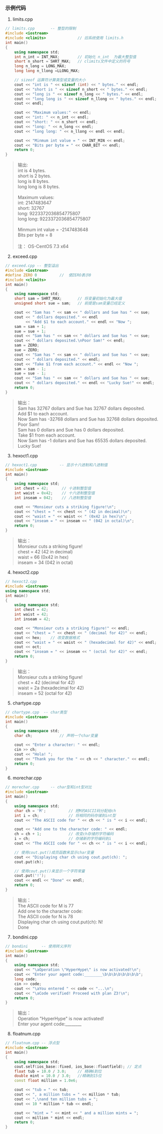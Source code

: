 ### 示例代码
1. limits.cpp

```c++
// limits.cpp       -- 整型的限制
#include <iostream>
#include <climits>              // 旧系统使用 limits.h
int main()
{
    using namespace std;
    int n_int = INT_MAX;        // 初始化 n_int  为最大整型值
    short n_short = SHRT_MAX;   // climits文件中定义的符号
    long n_long = LONG_MAX;
    long long n_llong =LLONG_MAX;

    // sizeof 运算符计算类型或变量的大小
    cout << "int is " << sizeof (int) << " bytes." << endl;
    cout << "short is " << sizeof n_short << " bytes." << endl;
    cout << "long is " << sizeof n_long << " bytes." << endl;
    cout << "long long is " << sizeof n_llong << " bytes." << endl;
    cout << endl;

    cout << "Maximum values:" << endl;
    cout << "int: " << n_int << endl;
    cout << "short: " << n_short << endl;
    cout << "long: " << n_long << endl;
    cout << "long long: " << n_llong << endl << endl;

    cout << "Minmum int value = " << INT_MIN << endl;
    cout << "Bits per byte = " << CHAR_BIT << endl;
    return 0;
}
```
> 输出:\
int is 4 bytes.\
short is 2 bytes.\
long is 8 bytes.\
long long is 8 bytes.\
\
Maximum values:\
int: 2147483647\
short: 32767\
long: 9223372036854775807\
long long: 9223372036854775807\
\
Minmum int value = -2147483648\
Bits per byte = 8\
\
注： OS-CentOS 7.3 x64

2. exceed.cpp

```c++
// exceed.cpp -- 整型溢出
#include <iostream>
#define ZERO 0          //  使ZERO表示0
#include <climits>
int main()
{
    using namespace std;
    short sam = SHRT_MAX;       // 将变量初始化为最大值
    unsigned short sue = sam;   // 前提是sam变量已经定义

    cout << "Sam has " << sam << " dollars and Sue has " << sue;
    cout << " dollars deposited." << endl
         << "Add $1 to each account." << endl << "Now ";
    sam = sam + 1;
    sue = sue + 1;
    cout << "Sam has " << sam << " dollars and Sue has " << sue;
    cout << " dollars deposited.\nPoor Sam!" << endl;
    sam = ZERO;
    sue = ZERO;
    cout << "Sam has " << sam << " dollars and Sue has " << sue;
    cout << " dollars deposited." << endl;
    cout << "Take $1 from each account." << endl << "Now ";
    sam = sam - 1;
    sue = sue - 1;
    cout << "Sam has " << sam << " dollars and Sue has " << sue;
    cout << " dollars deposited." << endl << "Lucky Sue!" << endl;
    return 0;
}
```
> 输出：\
Sam has 32767 dollars and Sue has 32767 dollars deposited.\
Add $1 to each account.\
Now Sam has -32768 dollars and Sue has 32768 dollars deposited.\
Poor Sam!\
Sam has 0 dollars and Sue has 0 dollars deposited.\
Take $1 from each account.\
Now Sam has -1 dollars and Sue has 65535 dollars deposited.\
Lucky Sue!

3. hexoct1.cpp

```c++
// hexoct1.cpp          -- 显示十六进制和八进制值
#include <iostream>
int main()
{
    using namespace std;
    int chest = 42;      // 十进制整型值
    int waist = 0x42;    // 十六进制整型值
    int inseam = 042;    // 八进制整型值

    cout << "Monsieur cuts a striking figure!\n";
    cout << "chest = " << chest << " (42 in decimal)\n";
    cout << "waist = " << waist << " (0x42 in hex)\n";
    cout << "inseam = " << inseam << " (042 in octal)\n";
    return 0;
}
```
> 输出：\
Monsieur cuts a striking figure!\
chest = 42 (42 in decimal)\
waist = 66 (0x42 in hex)\
inseam = 34 (042 in octal)

4. hexoct2.cpp

```c++
// hexoct2.cpp
#include <iostream>
using namespace std;
int main()
{
    using namespace std;
    int chest = 42;
    int waist = 42;
    int inseam = 42;

    cout << "Monsieur cuts a striking figure!" << endl;
    cout << "chest = " << chest << " (decimal for 42)" << endl;
    cout << hex;    // 改变数据格式
    cout << "waist = " << waist << " (hexadecimal for 42)" << endl;
    cout << oct;
    cout << "inseam = " << inseam << " (octal for 42)" << endl;
    return 0;
}
```
> 输出：\
Monsieur cuts a striking figure!\
chest = 42 (decimal for 42)\
waist = 2a (hexadecimal for 42)\
inseam = 52 (octal for 42)

5. chartype.cpp

```c++
// chartype.cpp  -- char类型
#include <iostream>
int main()
{
    using namespace std;
    char ch;            // 声明一个char变量

    cout << "Enter a character: " << endl;
    cin >> ch;
    cout << "Hola! ";
    cout << "Thank you for the " << ch << " character." << endl;
    return 0;
}
```
6. morechar.cpp

```c++
// morechar.cpp     -- char型和int型对比
#include <iostream>
int main()
{
    using namespace std;
    char ch = 'M';          // 把M的ASCII码分配给ch
    int i = ch;             // 将相同的码存储到int型
    cout << "The ASCII code for " << ch << " is " << i << endl;

    cout << "Add one to the character code: " << endl;
    ch = ch + 1;            // 改变ch存储的字符编码
    i = ch;                 // 存储新的字符编码到i
    cout << "The ASCII code for " << ch << " is " << i << endl;

    // 使用cout.put()成员函数来显示char变量
    cout << "Displaying char ch using cout.put(ch): ";
    cout.put(ch);

    // 使用cout.put()来显示一个字符常量
    cout.put('!');
    cout << endl << "Done" << endl;
    return 0;
}
```
> 输出：\
The ASCII code for M is 77\
Add one to the character code:\
The ASCII code for N is 78\
Displaying char ch using cout.put(ch): N!\
Done

7. bondini.cpp

```c++
// bondini      -- 使用转义序列
#include <iostream>
int main()
{
    using namespace std;
    cout << "\aOperation \"HyperHype\" is now activated!\n";
    cout << "Enter your agent code:________\b\b\b\b\b\b\b\b";
    long code;
    cin >> code;
    cout << "\aYou entered " << code << "...\n";
    cout << "\aCode verified! Proceed with plan Z3!\n";
    return 0;
}
```
> 输出：\
Operation "HyperHype" is now activated!\
Enter your agent code:________

8. floatnum.cpp

```c++
// floatnum.cpp -- 浮点型
#include <iostream>
int main()
{
    using namespace std;
    cout.self(ios_base::fixed, ios_base::floatfield); // 定点
    float tub = 10.0 / 3.0;     // 精确6到位
    double mint = 10.0 / 3.0;   //精确到15位
    const float million = 1.0e6;

    cout << "tub = " << tub;
    cout << ", a million tubs = " << million * tub;
    cout << ",\nand ten million tubs = ";
    cout << 10 * million * tub << endl;

    cout << "mint = " << mint << " and a million mints = ";
    cout << million * mint << endl;
    return 0;
}
```